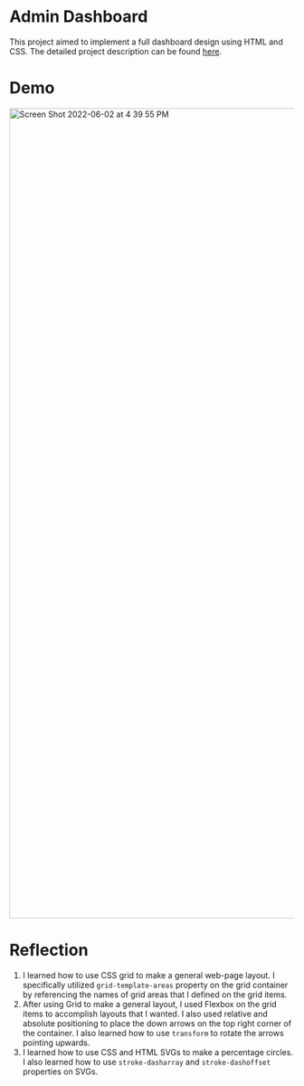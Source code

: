 # Admin Dashboard

This project aimed to implement a full dashboard design using HTML and CSS. The detailed project description can be found [here](https://www.theodinproject.com/lessons/node-path-intermediate-html-and-css-admin-dashboard).

# Demo

<img width="1431" alt="Screen Shot 2022-06-02 at 4 39 55 PM" src="https://user-images.githubusercontent.com/79773846/171734156-bf615862-6894-425f-886b-723c252fc6d6.png">

# Reflection

1. I learned how to use CSS grid to make a general web-page layout. I specifically utilized `grid-template-areas` property on the grid container by referencing the names of grid areas that I defined on the grid items.
2. After using Grid to make a general layout, I used Flexbox on the grid items to accomplish layouts that I wanted. I also used relative and absolute positioning to place the down arrows on the top right corner of the container. I also learned how to use `transform` to rotate the arrows pointing upwards.
3. I learned how to use CSS and HTML SVGs to make a percentage circles. I also learned how to use `stroke-dasharray` and `stroke-dashoffset` properties on SVGs.
